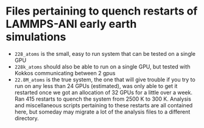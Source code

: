 # Files pertaining to quench restarts of LAMMPS-ANI early earth simulations

- `228_atoms` is the small, easy to run system that can be tested on a single GPU
- `228k_atoms` should also be able to run on a single GPU, but tested with Kokkos communicating between 2 gpus
- `22.8M_atoms` is the true system, the one that will give trouble if you try to run on any less than 24 GPUs (estimated), was only able to get it restarted once we got an allocation of 32 GPUs for a little over a week. Ran 415 restarts to quench the system from 2500 K to 300 K. Analysis and miscellaneous scripts pertaining to these restarts are all contained here, but someday may migrate a lot of the analysis files to a different directory.